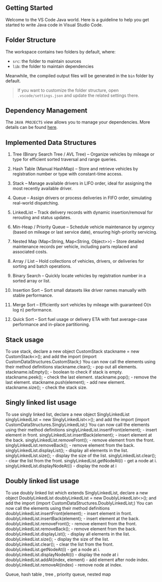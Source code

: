 ## Getting Started

Welcome to the VS Code Java world. Here is a guideline to help you get started to write Java code in Visual Studio Code.

## Folder Structure

The workspace contains two folders by default, where:

- `src`: the folder to maintain sources
- `lib`: the folder to maintain dependencies

Meanwhile, the compiled output files will be generated in the `bin` folder by default.

> If you want to customize the folder structure, open `.vscode/settings.json` and update the related settings there.

## Dependency Management

The `JAVA PROJECTS` view allows you to manage your dependencies. More details can be found [here](https://github.com/microsoft/vscode-java-dependency#manage-dependencies).

## Implemented Data Structures

1. Tree (Binary Search Tree / AVL Tree) – Organize vehicles by mileage or type for efficient sorted traversal and range queries.

2. Hash Table (Manual HashMap) – Store and retrieve vehicles by registration number or type with constant-time access.

3. Stack – Manage available drivers in LIFO order, ideal for assigning the most recently available driver.

4. Queue – Assign drivers or process deliveries in FIFO order, simulating real-world dispatching.

5. LinkedList – Track delivery records with dynamic insertion/removal for rerouting and status updates.

6. Min-Heap / Priority Queue – Schedule vehicle maintenance by urgency (based on mileage or last service date), ensuring high-priority servicing.

7. Nested Map (Map<String, Map<String, Object>>) – Store detailed maintenance records per vehicle, including parts replaced and associated costs.

8. Array / List – Hold collections of vehicles, drivers, or deliveries for sorting and batch operations.

9. Binary Search – Quickly locate vehicles by registration number in a sorted array or list.

10. Insertion Sort – Sort small datasets like driver names manually with stable performance.

11. Merge Sort – Efficiently sort vehicles by mileage with guaranteed O(n log n) performance.

12. Quick Sort – Sort fuel usage or delivery ETA with fast average-case performance and in-place partitioning.

## Stack usage

To use stack, declare a new object
        CustomStack<E> stackname = new CustomStack<>(); and add the import (import CustomDataStructures.CustomStack;)
You can now call the elements using their method definitions
        stackname.clear(); - pop out all elements.
        stackname.isEmpty(); - boolean to check if stack is empty.
        stackname.peek(); - check the last element.
        stackname.pop(); - remove the last element.
        stackname.push(element); - add new element.
        stackname.size(); - check the stack size.

## Singly linked list usage

To use singly linked list, declare a new object
        SinglyLinkedList<E> singlyLinkedList = new SinglyLinkedList<>(); and add the import (import CustomDataStructures.SinglyLinkedList;)
You can now call the elements using their method definitions
        singlyLinkedList.insertFront(element); - insert element in front.
        singlyLinkedList.insertBack(element); - insert element at the back.
        singlyLinkedList.removeFront(); - remove element from the front.
        singlyLinkedList.removeBack(); - remove element from the back.
        singlyLinkedList.displayList(); - display all elements in the list.
        singlyLinkedList.size(); - display the size of the list.
        singlyLinkedList.clear(); - clear the list from the front.
        singlyLinkedList.getNodeAt(i) - get a node at i.
        singlyLinkedList.displayNodeAt(i) - display the node at i

## Doubly linked list usage

To use doubly linked list which extends SinglyLinkedList, declare a new object
        DoublyLinkedList<E> doublyLinkedList = new DoublyLinkedList<>(); and add the import (import CustomDataStructures.DoublyLinkedList;)
You can now call the elements using their method definitions
        doublyLinkedList.insertFront(element); - insert element in front.
        doublyLinkedList.insertBack(element); - insert element at the back.
        doublyLinkedList.removeFront(); - remove element from the front.
        doublyLinkedList.removeBack(); - remove element from the back.
        doublyLinkedList.displayList(); - display all elements in the list.
        doublyLinkedList.size(); - display the size of the list.
        doublyLinkedList.clear(); - clear the list from the front.
        doublyLinkedList.getNodeAt(i) - get a node at i.
        doublyLinkedList.displayNodeAt(i) - display the node at i
        doublyLinkedList.addAt(index, element) - add element after node index.
        doublyLinkedList.removeAt(index) - remove node at index.

Queue, hash table , tree , priority queue, nested map
